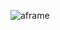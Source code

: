 ![aframe](https://user-images.githubusercontent.com/73517233/227708896-6356b0e4-29cf-4f4e-b40c-7ab3b8e9b0c6.jpg)
